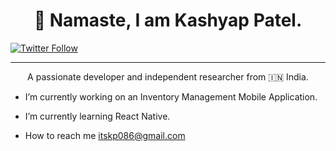 <h1 align="center">🙏 Namaste, I am Kashyap Patel.</h1>

[![Twitter Follow](https://img.shields.io/twitter/follow/itskp086?color=1DA1F2&logo=twitter&style=for-the-badge)](https://twitter.com/itskp086)

<hr>

<p align="center">A passionate developer and independent researcher from 🇮🇳 India.<p>

- I’m currently working on an Inventory Management Mobile Application.

- I’m currently learning React Native.

- How to reach me itskp086@gmail.com
